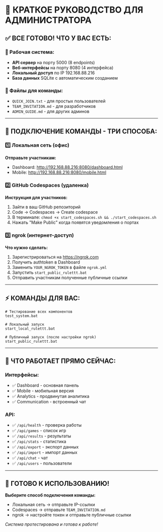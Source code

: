 # 🎯 КРАТКОЕ РУКОВОДСТВО ДЛЯ АДМИНИСТРАТОРА

## ✅ ВСЕ ГОТОВО! ЧТО У ВАС ЕСТЬ:

### 🚀 Рабочая система:
- **API сервер** на порту 5000 (8 endpoints)
- **Веб-интерфейсы** на порту 8080 (4 интерфейса)
- **Локальный доступ** по IP 192.168.88.216
- **База данных** SQLite с автоматическим созданием

### 📁 Файлы для команды:
- `QUICK_JOIN.txt` - для простых пользователей
- `TEAM_INVITATION.md` - для разработчиков  
- `ADMIN_GUIDE.md` - для других админов

---

## 🎯 ПОДКЛЮЧЕНИЕ КОМАНДЫ - ТРИ СПОСОБА:

### 1️⃣ **Локальная сеть** (офис)
**Отправьте участникам:**
- Dashboard: http://192.168.88.216:8080/dashboard.html
- Mobile: http://192.168.88.216:8080/mobile.html

### 2️⃣ **GitHub Codespaces** (удаленка)
**Инструкция для участников:**
1. Зайти в ваш GitHub репозиторий
2. Code → Codespaces → Create codespace  
3. В терминале: `chmod +x start_codespaces.sh && ./start_codespaces.sh`
4. Нажать "Make Public" когда появятся уведомления о портах

### 3️⃣ **ngrok** (интернет-доступ)
**Что нужно сделать:**
1. Зарегистрироваться на https://ngrok.com
2. Получить authtoken в Dashboard
3. Заменить `YOUR_NGROK_TOKEN` в файле `ngrok.yml`
4. Запустить `start_public_rulettt.bat`
5. Отправить участникам полученные публичные ссылки

---

## ⚡ КОМАНДЫ ДЛЯ ВАС:

```batch
# Тестирование всех компонентов
test_system.bat

# Локальный запуск
start_local_rulettt.bat  

# Публичный запуск (после настройки ngrok)
start_public_rulettt.bat
```

---

## 🔧 ЧТО РАБОТАЕТ ПРЯМО СЕЙЧАС:

### Интерфейсы:
- ✅ Dashboard - основная панель  
- ✅ Mobile - мобильная версия
- ✅ Analytics - продвинутая аналитика
- ✅ Communication - встроенный чат

### API:
- ✅ `/api/health` - проверка работы
- ✅ `/api/games` - список игр
- ✅ `/api/results` - результаты
- ✅ `/api/stats` - статистика
- ✅ `/api/export` - экспорт данных
- ✅ `/api/import` - импорт данных
- ✅ `/api/chat` - чат
- ✅ `/api/users` - пользователи

---

## 🎉 ГОТОВО К ИСПОЛЬЗОВАНИЮ!

**Выберите способ подключения команды:**
- Локальная сеть → отправьте IP-ссылки
- Codespaces → отправьте `TEAM_INVITATION.md`  
- ngrok → настройте токен и отправьте публичные ссылки

*Система протестирована и готова к работе!*